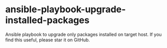 # ansible-playbook-upgrade-installed-packages
Ansible playbook to upgrade only packages installed on target host. If you find this useful, please star it on GitHub.
